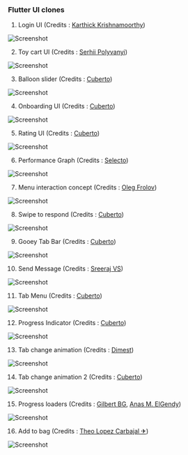 ### Flutter UI clones

1. Login UI
(Credits : [Karthick Krishnamoorthy](https://dribbble.com/shots/6969883--001-Sign-up-form-DailyUI-challenge))

![Screenshot](login_ui.png)


2. Toy cart UI
(Credits : [Serhii Polyvanyi](https://dribbble.com/shots/6975747-Mobile-App-for-Toy-Store-Inner-screens))

![Screenshot](toy_cart_ui.png)


3. Balloon slider
(Credits : [Cuberto](https://dribbble.com/shots/6549207-Balloon-Slider-Control))

![Screenshot](balloon_slider.gif)


4. Onboarding UI
(Credits : [Cuberto](https://dribbble.com/shots/6654320-Animated-Onboarding-Screens))

![Screenshot](onboarding_ui.gif)


5. Rating UI
(Credits : [Cuberto](https://dribbble.com/shots/7060121-Rate-your-ride-animated-SWIFT))

![Screenshot](rating_ui.gif)


6. Performance Graph
(Credits : [Selecto](https://dribbble.com/shots/7112902-Soccer-player-profile))

![Screenshot](performance_graph.gif)


7. Menu interaction concept
(Credits : [Oleg Frolov](https://dribbble.com/shots/7197834-Menu-Interaction-Concept))

![Screenshot](menu_interaction_concept.gif)


8. Swipe to respond
(Credits : [Cuberto](https://dribbble.com/shots/5961284-Gooey-Cell-Open-Source))

![Screenshot](swipe_to_respond.gif)


9. Gooey Tab Bar
(Credits : [Cuberto](https://dribbble.com/shots/6233130-Gooey-Tab-Bar))

![Screenshot](gooey_tab_bar.gif)


10. Send Message
(Credits : [Sreeraj VS](https://dribbble.com/shots/7274417-Message-Sent-Successfully-Micro-interaction))

![Screenshot](send_message.gif)


11. Tab Menu
(Credits : [Cuberto](https://dribbble.com/shots/6482411-Alternative-Facebook-Menu))

![Screenshot](tab_menu.gif)


12. Progress Indicator
(Credits : [Cuberto](https://dribbble.com/shots/6441572-Water-electrolyte-Imbalance-App))

![Screenshot](progress_indicator.gif)


13. Tab change animation
(Credits : [Dimest](https://dribbble.com/shots/4201234-Tab-bar-icons))

![Screenshot](tab_change_anim.gif)


14. Tab change animation 2
(Credits : [Cuberto](https://dribbble.com/shots/5660844-Flashy-Tab-Bar-Open-Source))

![Screenshot](tab_change_anim_2.gif)


15. Progress loaders
(Credits : [Gilbert BG](https://dribbble.com/shots/6255364-X-Loader-Animation), [Anas M. ElGendy](https://dribbble.com/shots/6122776-Crazy-Frog-Loading))

![Screenshot](loaders_1.gif)


16. Add to bag
(Credits : [Theo Lopez Carbajal ✈](https://dribbble.com/shots/4483347-Add-To-Bag))

![Screenshot](add_to_bag.gif)